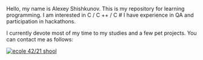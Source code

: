 Hello, my name is Alexey Shishkunov.
This is my repository for learning programming.
I am interested in C / C ++ / C #
I have experience in QA and participation in hackathons.

I currently devote most of my time to my studies and a few pet projects.
You can contact me as follows:


[![ecole 42/21 shool](https://badge42.herokuapp.com/api/stats/enena)]()
